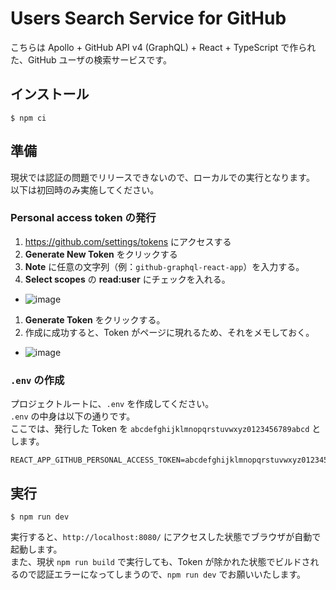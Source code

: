 # Users Search Service for GitHub

こちらは Apollo + GitHub API v4 (GraphQL) + React + TypeScript で作られた、GitHub ユーザの検索サービスです。

## インストール

```
$ npm ci
```

## 準備

現状では認証の問題でリリースできないので、ローカルでの実行となります。  
以下は初回時のみ実施してください。

### Personal access token の発行

1. https://github.com/settings/tokens にアクセスする
1. **Generate New Token** をクリックする
1. **Note** に任意の文字列（例：`github-graphql-react-app`）を入力する。
1. **Select scopes** の **read:user** にチェックを入れる。

- ![image](https://user-images.githubusercontent.com/10681108/76375668-bbc2da00-6389-11ea-8a51-828de2f262a8.png)

1. **Generate Token** をクリックする。
1. 作成に成功すると、Token がページに現れるため、それをメモしておく。

- ![image](https://user-images.githubusercontent.com/10681108/76374843-a482ed00-6387-11ea-9ed8-d249f32e2bb9.png)

### `.env` の作成

プロジェクトルートに、`.env` を作成してください。  
`.env` の中身は以下の通りです。  
ここでは、発行した Token を `abcdefghijklmnopqrstuvwxyz0123456789abcd` とします。

```
REACT_APP_GITHUB_PERSONAL_ACCESS_TOKEN=abcdefghijklmnopqrstuvwxyz0123456789abcd
```

## 実行

```
$ npm run dev
```

実行すると、`http://localhost:8080/` にアクセスした状態でブラウザが自動で起動します。  
また、現状 `npm run build` で実行しても、Token が除かれた状態でビルドされるので認証エラーになってしまうので、`npm run dev` でお願いいたします。
